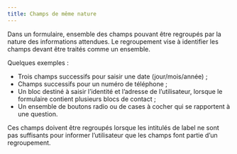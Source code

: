 ```yaml
---
title: Champs de même nature
---
```


Dans un formulaire, ensemble des champs pouvant être regroupés par la nature des informations attendues. Le regroupement vise à identifier les champs devant être traités comme un ensemble.

Quelques exemples :

- Trois champs successifs pour saisir une date (jour/mois/année) ;
- Champs successifs pour un numéro de téléphone ;
- Un bloc destiné à saisir l’identité et l’adresse de l’utilisateur, lorsque le formulaire contient plusieurs blocs de contact ;
- Un ensemble de boutons radio ou de cases à cocher qui se rapportent à une question.

Ces champs doivent être regroupés lorsque les intitulés de label ne sont pas suffisants pour informer l’utilisateur que les champs font partie d’un regroupement.
